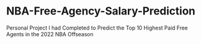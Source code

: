 # NBA-Free-Agency-Salary-Prediction
Personal Project I had Completed to Predict the Top 10 Highest Paid Free Agents in the 2022 NBA Offseason
